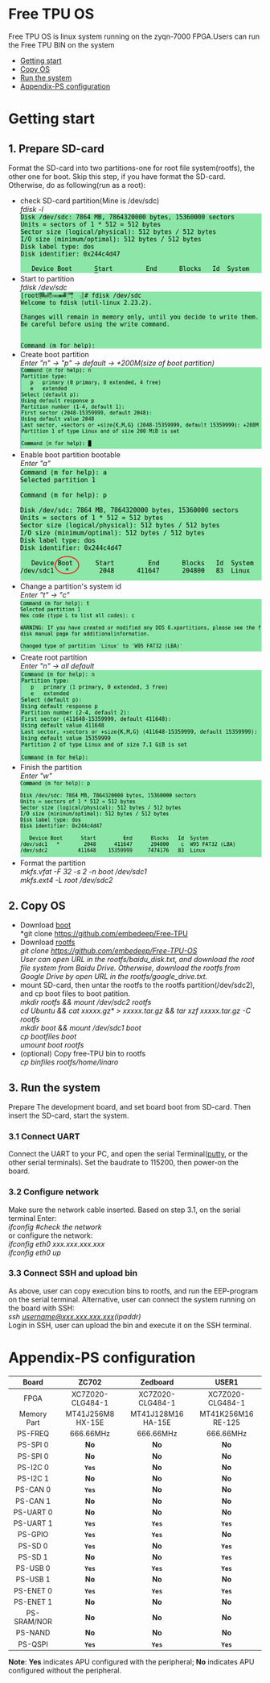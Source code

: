 # Free TPU OS  
Free TPU OS is linux system running on the zyqn-7000 FPGA.Users can run the Free TPU BIN on the system  
* [Getting start](#start)
* [Copy OS](#OS)
* [Run the system](#system)
* [Appendix-PS configuration](#appendix)

<a name="start"></a>

# Getting start

## 1. Prepare SD-card

Format the SD-card into two partitions-one for root file system(rootfs), the other one for boot. Skip this step, if you have format the SD-card. Otherwise, do as following(run as a root):  
* check SD-card partition(Mine is /dev/sdc)  
*fdisk -l*   
![](https://github.com/embedeep/Free-TPU-OS/blob/master/images/fdisk_l.png)  
* Start to partition  
*fdisk /dev/sdc*  
![](https://github.com/embedeep/Free-TPU-OS/blob/master/images/fdisk_sdc.png)  
* Create boot partition  
*Enter "n" -> "p" -> default -> +200M(size of boot partition)*  
![](https://github.com/embedeep/Free-TPU-OS/blob/master/images/fdisk_bootn.png)
* Enable boot partition bootable  
*Enter "a"*    
![](https://github.com/embedeep/Free-TPU-OS/blob/master/images/fdisk_boota.png)  
* Change a partition's system id   
*Enter "t" -> "c"*  
![](https://github.com/embedeep/Free-TPU-OS/blob/master/images/fdisk_boott.png) 
* Create root partition  
*Enter "n" -> all default*  
![](https://github.com/embedeep/Free-TPU-OS/blob/master/images/fdisk_rootfsn.png) 
* Finish the partition  
*Enter "w"*  
![](https://github.com/embedeep/Free-TPU-OS/blob/master/images/fdisk_f.png)
* Format the partition  
*mkfs.vfat -F 32 -s 2 -n boot /dev/sdc1*  
*mkfs.ext4 -L root /dev/sdc2*  

<a name="OS"></a>

## 2. Copy OS

* Download [boot](https://github.com/embedeep/Free-TPU)  
*git clone https://github.com/embedeep/Free-TPU  
* Download [rootfs](https://github.com/embedeep/Free-TPU-OS)  
*git clone https://github.com/embedeep/Free-TPU-OS*  
*User can open URL in the rootfs/baidu_disk.txt, and download the root file system from Baidu Drive. Otherwise, download the rootfs from Google Drive by open URL in the rootfs/google_drive.txt.*  
* mount SD-card, then untar the rootfs to the rootfs partition(/dev/sdc2), and cp boot files to boot patition.  
  *mkdir rootfs && mount /dev/sdc2 rootfs*  
  *cd Ubuntu && cat xxxxx.gz\* > xxxxx.tar.gz && tar xzf xxxxx.tar.gz -C rootfs*  
  *mkdir boot && mount /dev/sdc1 boot*  
  *cp bootfiles boot*  
  *umount boot rootfs*
* (optional) Copy free-TPU bin to rootfs  
*cp binfiles rootfs/home/linaro*

<a name="system"></a>

## 3. Run the system

Prepare The development board, and set board boot from SD-card. Then insert the SD-card, start the system.  

### 3.1 Connect UART
Connect the UART to your PC, and open the serial Terminal([putty](https://www.chiark.greenend.org.uk/~sgtatham/putty/latest.html "Download putty"), or the other serial terminals). Set the baudrate to 115200, then power-on the board.
### 3.2 Configure network
Make sure the network cable inserted. Based on step 3.1, on the serial terminal Enter:  
*ifconfig #check the network*  
or configure the network:  
*ifconfig eth0 xxx.xxx.xxx.xxx*  
*ifconfig eth0 up*

### 3.3 Connect SSH and upload bin  
As above, user can copy execution bins to rootfs, and run the EEP-program on the serial terminal. Alternative, user can connect the system running on the board with SSH:  
*ssh username@xxx.xxx.xxx.xxx(ipaddr)*  
Login in SSH, user can upload the bin and execute it on the SSH terminal.  

<a name="appendix"></a>

# Appendix-PS configuration     

Board|ZC702|Zedboard|USER1
:---:|:---:|:---:|:---:
FPGA|XC7Z020-CLG484-1|XC7Z020-CLG484-1|XC7Z020-CLG484-1
Memory Part|MT41J256M8 HX-15E|MT41J128M16 HA-15E|MT41K256M16 RE-125
PS-FREQ|666.66MHz|666.66MHz|666.66MHz
PS-SPI 0|**No**|**No**|**No**
PS-SPI 0|**No**|**No**|**No**
PS-I2C 0|**`Yes`**|**No**|**No**
PS-I2C 1|**No**|**No**|**No**
PS-CAN 0|**`Yes`**|**No**|**No**
PS-CAN 1|**No**|**No**|**No**
PS-UART 0|**No**|**No**|**No**
PS-UART 1|**`Yes`**|**`Yes`**|**`Yes`**
PS-GPIO|**`Yes`**|**`Yes`**|**No**
PS-SD 0|**`Yes`**|**No**|**`Yes`**
PS-SD 1|**No**|**No**|**`Yes`**
PS-USB 0|**`Yes`**|**`Yes`**|**`Yes`**
PS-USB 1|**No**|**No**|**No**
PS-ENET 0|**`Yes`**|**`Yes`**|**`Yes`**
PS-ENET 1|**No**|**No**|**No**
PS-SRAM/NOR|**No**|**No**|**No**
PS-NAND|**No**|**No**|**No**
PS-QSPI|**`Yes`**|**`Yes`**|**`Yes`**    

**Note**: **Yes** indicates APU configured with the peripheral; **No** indicates APU configured without the peripheral.